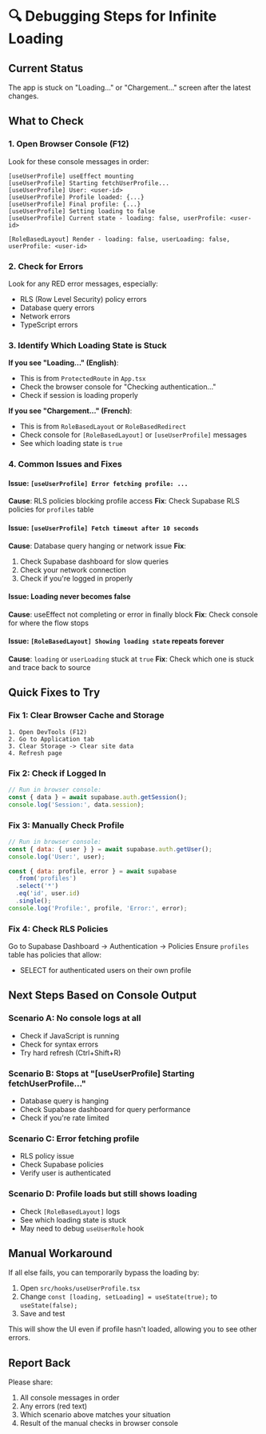 # 🔍 Debugging Steps for Infinite Loading

## Current Status
The app is stuck on "Loading..." or "Chargement..." screen after the latest changes.

## What to Check

### 1. Open Browser Console (F12)
Look for these console messages in order:

```
[useUserProfile] useEffect mounting
[useUserProfile] Starting fetchUserProfile...
[useUserProfile] User: <user-id>
[useUserProfile] Profile loaded: {...}
[useUserProfile] Final profile: {...}
[useUserProfile] Setting loading to false
[useUserProfile] Current state - loading: false, userProfile: <user-id>

[RoleBasedLayout] Render - loading: false, userLoading: false, userProfile: <user-id>
```

### 2. Check for Errors
Look for any RED error messages, especially:
- RLS (Row Level Security) policy errors
- Database query errors
- Network errors
- TypeScript errors

### 3. Identify Which Loading State is Stuck

**If you see "Loading..." (English)**:
- This is from `ProtectedRoute` in `App.tsx`
- Check the browser console for "Checking authentication..."
- Check if session is loading properly

**If you see "Chargement..." (French)**:
- This is from `RoleBasedLayout` or `RoleBasedRedirect`
- Check console for `[RoleBasedLayout]` or `[useUserProfile]` messages
- See which loading state is `true`

### 4. Common Issues and Fixes

#### Issue: `[useUserProfile] Error fetching profile: ...`
**Cause**: RLS policies blocking profile access
**Fix**: Check Supabase RLS policies for `profiles` table

#### Issue: `[useUserProfile] Fetch timeout after 10 seconds`
**Cause**: Database query hanging or network issue
**Fix**: 
1. Check Supabase dashboard for slow queries
2. Check your network connection
3. Check if you're logged in properly

#### Issue: Loading never becomes false
**Cause**: useEffect not completing or error in finally block
**Fix**: Check console for where the flow stops

#### Issue: `[RoleBasedLayout] Showing loading state` repeats forever
**Cause**: `loading` or `userLoading` stuck at `true`
**Fix**: Check which one is stuck and trace back to source

## Quick Fixes to Try

### Fix 1: Clear Browser Cache and Storage
```
1. Open DevTools (F12)
2. Go to Application tab
3. Clear Storage -> Clear site data
4. Refresh page
```

### Fix 2: Check if Logged In
```javascript
// Run in browser console:
const { data } = await supabase.auth.getSession();
console.log('Session:', data.session);
```

### Fix 3: Manually Check Profile
```javascript
// Run in browser console:
const { data: { user } } = await supabase.auth.getUser();
console.log('User:', user);

const { data: profile, error } = await supabase
  .from('profiles')
  .select('*')
  .eq('id', user.id)
  .single();
console.log('Profile:', profile, 'Error:', error);
```

### Fix 4: Check RLS Policies
Go to Supabase Dashboard -> Authentication -> Policies
Ensure `profiles` table has policies that allow:
- SELECT for authenticated users on their own profile

## Next Steps Based on Console Output

### Scenario A: No console logs at all
- Check if JavaScript is running
- Check for syntax errors
- Try hard refresh (Ctrl+Shift+R)

### Scenario B: Stops at "[useUserProfile] Starting fetchUserProfile..."
- Database query is hanging
- Check Supabase dashboard for query performance
- Check if you're rate limited

### Scenario C: Error fetching profile
- RLS policy issue
- Check Supabase policies
- Verify user is authenticated

### Scenario D: Profile loads but still shows loading
- Check `[RoleBasedLayout]` logs
- See which loading state is stuck
- May need to debug `useUserRole` hook

## Manual Workaround

If all else fails, you can temporarily bypass the loading by:

1. Open `src/hooks/useUserProfile.tsx`
2. Change `const [loading, setLoading] = useState(true);` to `useState(false);`
3. Save and test

This will show the UI even if profile hasn't loaded, allowing you to see other errors.

## Report Back

Please share:
1. All console messages in order
2. Any errors (red text)
3. Which scenario above matches your situation
4. Result of the manual checks in browser console
